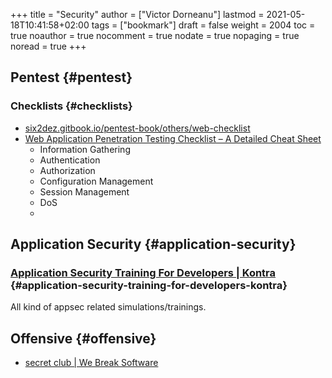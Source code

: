 +++
title = "Security"
author = ["Victor Dorneanu"]
lastmod = 2021-05-18T10:41:58+02:00
tags = ["bookmark"]
draft = false
weight = 2004
toc = true
noauthor = true
nocomment = true
nodate = true
nopaging = true
noread = true
+++

## Pentest {#pentest}


### Checklists {#checklists}

-   [six2dez.gitbook.io/pentest-book/others/web-checklist](https://six2dez.gitbook.io/pentest-book/others/web-checklist)
-   [Web Application Penetration Testing Checklist – A Detailed Cheat Sheet](https://gbhackers.com/web-application-penetration-testing-checklist-a-detailed-cheat-sheet/)
    -   Information Gathering
    -   Authentication
    -   Authorization
    -   Configuration Management
    -   Session Management
    -   DoS
    -


## Application Security {#application-security}


### [Application Security Training For Developers | Kontra](https://application.security/) {#application-security-training-for-developers-kontra}

All kind of appsec related simulations/trainings.


## Offensive {#offensive}

-   [secret club | We Break Software](https://secret.club/)
